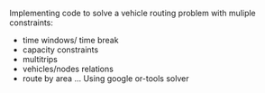 Implementing code to solve a vehicle routing problem with muliple constraints:
- time windows/ time break
- capacity constraints
- multitrips
- vehicles/nodes relations
- route by area
...
Using google or-tools solver
